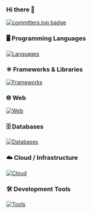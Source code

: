 ### Hi there 👋

[![committers.top badge](https://user-badge.committers.top/el_salvador_private/ulisestob.svg)](https://user-badge.committers.top/el_salvador_private/ulisestob)

### 🖥️ Programming Languages
[![Languages](https://skillicons.dev/icons?i=ts,js,py,space,space,space,space&perline=7)](https://skillicons.dev)

### ⚛️ Frameworks & Libraries
[![Frameworks](https://skillicons.dev/icons?i=nestjs,react,nextjs,express,tailwind,nodejs,redux,graphql,reactivex,bootstrap,materialui,astro,flask&perline=7)](https://skillicons.dev)

### 🌐 Web
[![Web](https://skillicons.dev/icons?i=html,css,javascript,sass,space,space,space&perline=7)](https://skillicons.dev)

### 🗄️ Databases
[![Databases](https://skillicons.dev/icons?i=mongodb,mysql,postgres,redis,space,space,space&perline=7)](https://skillicons.dev)

### ☁️ Cloud / Infrastructure
[![Cloud](https://skillicons.dev/icons?i=aws,gcp,cloudflare,firebase,docker,rabbitmq,vercel&perline=7)](https://skillicons.dev)

### 🛠️ Development Tools
[![Tools](https://skillicons.dev/icons?i=npm,pnpm,yarn,vscode,postman,notion,cypress,sentry,github,bitbucket,figma,apple,linux,arduino&perline=7)](https://skillicons.dev)



<!--
![](https://img.shields.io/badge/OS-macOS-informational?style=flat&logo=apple&logoColor=white&color=F60200)
![](https://img.shields.io/badge/OS-Linux-informational?style=flat&logo=Linux&logoColor=white&color=F60200)

![](https://img.shields.io/badge/Code-JavaScript-informational?style=flat&logo=JavaScript&logoColor=white&color=F60200)
![](https://img.shields.io/badge/Code-TypeScript-informational?style=flat&logo=TypeScript&logoColor=white&color=F60200)
![](https://img.shields.io/badge/Code-Python-informational?style=flat&logo=python&logoColor=white&color=F60200)
![](https://img.shields.io/badge/Code-HTML-informational?style=flat&logo=HTML5&logoColor=white&color=F60200)
![](https://img.shields.io/badge/Code-CSS-informational?style=flat&logo=CSS3&logoColor=white&color=F60200)

![](https://img.shields.io/badge/Code-Express-informational?style=flat&logo=Express&logoColor=white&color=F60200)
![](https://img.shields.io/badge/Code-Nest.js-informational?style=flat&logo=NestJS&logoColor=white&color=F60200)
![](https://img.shields.io/badge/Code-React.js-informational?style=flat&logo=React&logoColor=white&color=F60200)
![](https://img.shields.io/badge/Code-JWT-informational?style=flat&logo=JSONWebTokens&logoColor=white&color=F60200)
![](https://img.shields.io/badge/Code-Jest-informational?style=flat&logo=Jest&logoColor=white&color=F60200)
![](https://img.shields.io/badge/Code-Socket.io-informational?style=flat&logo=Socket.io&logoColor=white&color=F60200)

![](https://img.shields.io/badge/DB-MongoDB-informational?style=flat&logo=MongoDB&logoColor=white&color=F60200)
![](https://img.shields.io/badge/DB-MySQL-informational?style=flat&logo=MySQL&logoColor=white&color=F60200)

![](https://img.shields.io/badge/Cloud-Firebase-informational?style=flat&logo=firebase&logoColor=white&color=F60200)
![](https://img.shields.io/badge/Cloud-Google%20Cloud-informational?style=flat&logo=GoogleCloud&logoColor=white&color=F60200)
![](https://img.shields.io/badge/Cloud-Amazon%20AWS-informational?style=flat&logo=Amazon%20AWS&logoColor=white&color=F60200)
![](https://img.shields.io/badge/Cloud-DigitalOcean-informational?style=flat&logo=DigitalOcean&logoColor=white&color=F60200)

![](https://img.shields.io/badge/Tools-Docker-informational?style=flat&logo=docker&logoColor=white&color=F60200)
![](https://img.shields.io/badge/Tools-Git-informational?style=flat&logo=GitHub&logoColor=white&color=F60200)
![](https://img.shields.io/badge/Tools-RabbitMQ-informational?style=flat&logo=RabbitMQ&logoColor=white&color=F60200)
![](https://img.shields.io/badge/Tools-Postman-informational?style=flat&logo=Postman&logoColor=white&color=F60200)
-->


<!-- ![GitHub stats](https://github-readme-stats.vercel.app/api?username=ulisestob&show_icons=true&theme=tokyonight) -->

<!-- ![Top Langs](https://github-readme-stats.vercel.app/api/top-langs/?username=ulisestob&layout=compact) -->
